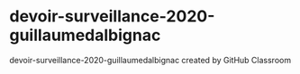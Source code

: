 # devoir-surveillance-2020-guillaumedalbignac
devoir-surveillance-2020-guillaumedalbignac created by GitHub Classroom
